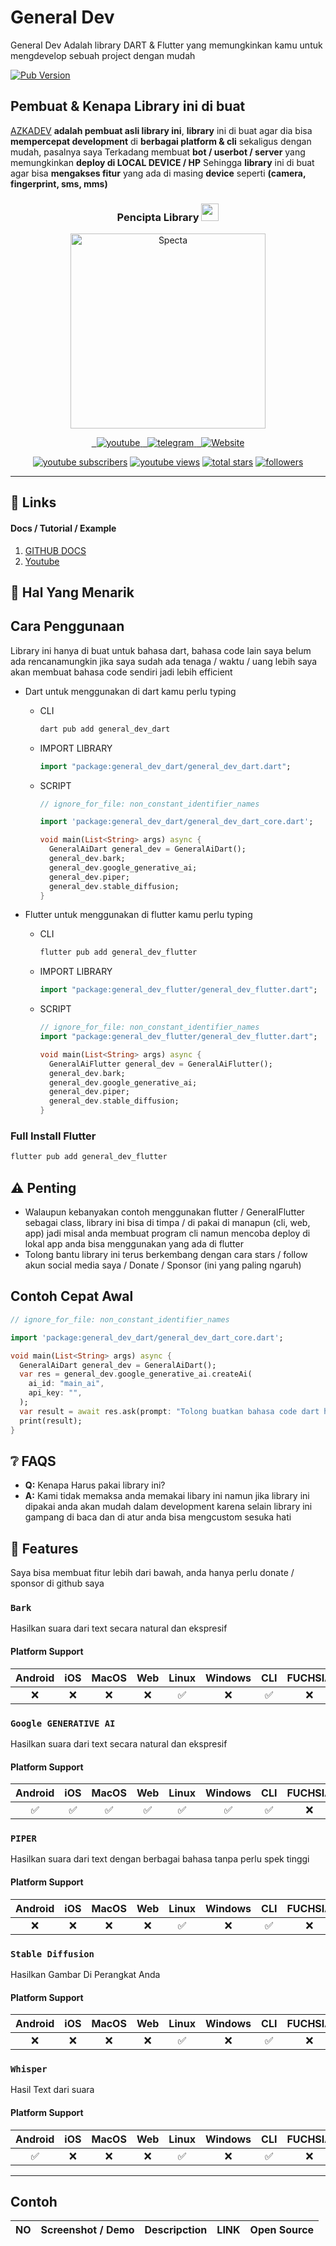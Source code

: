 # General Dev

General Dev Adalah library DART & Flutter yang memungkinkan kamu untuk mengdevelop sebuah project dengan mudah

[![Pub Version](https://img.shields.io/pub/v/generalz?label=pub.dev&labelColor=333940&logo=dart)](https://pub.dev/packages/general_dev)

## Pembuat & Kenapa Library ini di buat

[AZKADEV](https://github.com/azkadev) **adalah pembuat asli library ini**, **library** ini di buat agar dia bisa **mempercepat development** di **berbagai platform & cli** sekaligus dengan mudah, pasalnya saya Terkadang membuat **bot / userbot / server** yang memungkinkan **deploy di LOCAL DEVICE / HP** Sehingga **library** ini di buat agar bisa **mengakses fitur** yang ada di masing **device** seperti **(camera, fingerprint, sms, mms)**

<h3 align="center">
  Pencipta Library
  <img src="https://media.giphy.com/media/hvRJCLFzcasrR4ia7z/giphy.gif" width="28">
</h3>

<!-- Typing SVG by azkadev - https://github.com/azkadev/readme-typing-svg -->
<p align="center">
<a href="https://github.com/azkadev">
        <img src="https://telegra.ph/file/e90bdeab8390b8c0d9df2.png" alt="Specta"
            width="312"
            height="312">
    </a>
</p>

<!-- Social icons section -->
<p align="center">   
  <a href="https://youtube.com/@azkadev">
    <img alt="youtube" title="Follow me on Youtube" src="https://img.shields.io/badge/Youtube-%23E4405F.svg?&style=for-the-badge&logo=youtube&logoColor=white"/>
    </a>
  <a href="https://t.me/azkadevbot?star=ref_readme_general_library">
    <img alt="telegram" title="Follow me on Telegram" src="https://img.shields.io/badge/Telegram-2CA5E0?style=for-the-badge&logo=telegram&logoColor=white)"/>
    </a> 
  <a href="https://youtube.com/@azkadev">
    <img alt="Website" title="Follow me on Web" src="https://img.shields.io/badge/Website-%23E4405F.svg?&style=for-the-badge&logo=firefox&logoColor=white"/>
    </a>  
</p>



<p align="center">
  <a href="https://www.youtube.com/@azkadev?sub_confirmation=1">
    <img alt="youtube subscribers" title="Subscribe to my YouTube channel" src="https://custom-icon-badges.demolab.com/youtube/channel/subscribers/UC928-F8HenjZD1zNdMY42vA?color=%23E05D44&label=SUBSCRIBE&logo=video&logoColor=white&style=for-the-badge&labelColor=CE4630"/></a>
  <a href="https://www.youtube.com/@azkadev">
    <img alt="youtube views" title="YouTube views" src="https://custom-icon-badges.demolab.com/youtube/channel/views/UC928-F8HenjZD1zNdMY42vA?color=%23E1AD0E&logo=video&logoColor=white&style=for-the-badge&labelColor=C79600"/></a> 
  <a href="https://github.com/azkadev?tab=repositories&sort=stargazers">
    <img alt="total stars" title="Total stars on GitHub" src="https://custom-icon-badges.demolab.com/github/stars/azkadev?color=55960c&style=for-the-badge&labelColor=488207&logo=star"/></a>
  <a href="https://github.com/azkadev?tab=followers">
    <img alt="followers" title="Follow me on Github" src="https://custom-icon-badges.demolab.com/github/followers/azkadev?color=236ad3&labelColor=1155ba&style=for-the-badge&logo=person-add&label=Follow&logoColor=white"/></a>
</p>

---



## 🔗️ Links


#### Docs / Tutorial / Example

1. [GITHUB DOCS](/docs/)
2. [Youtube](https://youtube.com/@azkadev)


## 🌟️ Hal Yang Menarik


## Cara Penggunaan

Library ini hanya di buat untuk bahasa dart, bahasa code lain saya belum ada rencanamungkin jika saya sudah ada tenaga / waktu / uang lebih saya akan membuat bahasa code sendiri jadi lebih efficient

- Dart
  untuk menggunakan di dart kamu perlu typing
  - CLI
    ```bash
    dart pub add general_dev_dart
    ```
  - IMPORT LIBRARY
    ```dart
    import "package:general_dev_dart/general_dev_dart.dart";
    ```
  - SCRIPT
    ```dart
    // ignore_for_file: non_constant_identifier_names

    import 'package:general_dev_dart/general_dev_dart_core.dart';

    void main(List<String> args) async {
      GeneralAiDart general_dev = GeneralAiDart();
      general_dev.bark;
      general_dev.google_generative_ai;
      general_dev.piper;
      general_dev.stable_diffusion;
    }
    ```

- Flutter
  untuk menggunakan di flutter kamu perlu typing
  - CLI
    ```bash
    flutter pub add general_dev_flutter
    ```
  - IMPORT LIBRARY
    ```dart
    import "package:general_dev_flutter/general_dev_flutter.dart";
    ```
  - SCRIPT
    ```dart
    // ignore_for_file: non_constant_identifier_names
    import "package:general_dev_flutter/general_dev_flutter.dart"; 

    void main(List<String> args) async {
      GeneralAiFlutter general_dev = GeneralAiFlutter();
      general_dev.bark;
      general_dev.google_generative_ai;
      general_dev.piper;
      general_dev.stable_diffusion;
    }
    ```

### Full Install Flutter


```bash
flutter pub add general_dev_flutter
```

## ⚠️ Penting

-  Walaupun kebanyakan contoh menggunakan flutter / GeneralFlutter sebagai class, library ini bisa di timpa / di pakai di manapun (cli, web, app) jadi misal anda membuat program cli namun mencoba deploy di lokal app anda bisa menggunakan yang ada di flutter
- Tolong bantu library ini terus berkembang dengan cara stars / follow akun social media saya  / Donate / Sponsor (ini yang paling ngaruh)


## Contoh Cepat Awal

```dart
// ignore_for_file: non_constant_identifier_names

import 'package:general_dev_dart/general_dev_dart_core.dart';

void main(List<String> args) async {
  GeneralAiDart general_dev = GeneralAiDart();
  var res = general_dev.google_generative_ai.createAi(
    ai_id: "main_ai",
    api_key: "",
  );
  var result = await res.ask(prompt: "Tolong buatkan bahasa code dart hello world");
  print(result);
}

```

## ❔️ FAQS

- **Q:** Kenapa Harus pakai library ini?
- **A:** Kami tidak memaksa anda memakai libary ini namun jika library ini dipakai anda akan mudah dalam development karena selain library ini gampang di baca dan di atur anda bisa mengcustom sesuka hati
    

## 📑️ Features
 Saya bisa membuat fitur lebih dari bawah, anda hanya perlu donate / sponsor di github saya
 

### `Bark`

Hasilkan suara dari text secara natural dan ekspresif

#### Platform Support

| Android | iOS | MacOS | Web | Linux | Windows | CLI | FUCHSIA |
|:-------:|:---:|:-----:|:---:|:-----:|:-------:|:---:|:-------:|
|    ❌    |  ❌  |   ❌   |  ❌  |   ✅   |    ❌    |  ✅  |    ❌    |




### `Google GENERATIVE AI`

Hasilkan suara dari text secara natural dan ekspresif

#### Platform Support

| Android | iOS | MacOS | Web | Linux | Windows | CLI | FUCHSIA |
|:-------:|:---:|:-----:|:---:|:-----:|:-------:|:---:|:-------:|
|    ✅    |  ✅  |   ✅   |  ✅  |   ✅   |    ✅    |  ✅  |    ❌    |


### `PIPER`

Hasilkan suara dari text dengan berbagai bahasa tanpa perlu spek tinggi

#### Platform Support

| Android | iOS | MacOS | Web | Linux | Windows | CLI | FUCHSIA |
|:-------:|:---:|:-----:|:---:|:-----:|:-------:|:---:|:-------:|
|    ❌    |  ❌  |   ❌   |  ❌  |   ✅   |    ❌    |  ✅  |    ❌    |


### `Stable Diffusion`

Hasilkan Gambar Di Perangkat Anda

#### Platform Support

| Android | iOS | MacOS | Web | Linux | Windows | CLI | FUCHSIA |
|:-------:|:---:|:-----:|:---:|:-----:|:-------:|:---:|:-------:|
|    ❌    |  ❌  |   ❌   |  ❌  |   ✅   |    ❌    |  ✅  |    ❌    |



### `Whisper`

Hasil Text dari suara

#### Platform Support

| Android | iOS | MacOS | Web | Linux | Windows | CLI | FUCHSIA |
|:-------:|:---:|:-----:|:---:|:-----:|:-------:|:---:|:-------:|
|    ✅    |  ❌  |   ❌   |  ❌  |   ✅   |    ❌    |  ✅  |    ❌    |


---

## Contoh

| NO | Screenshot / Demo | Descripction | LINK | Open Source |
|----|-------------------|--------------|------|-------------|
